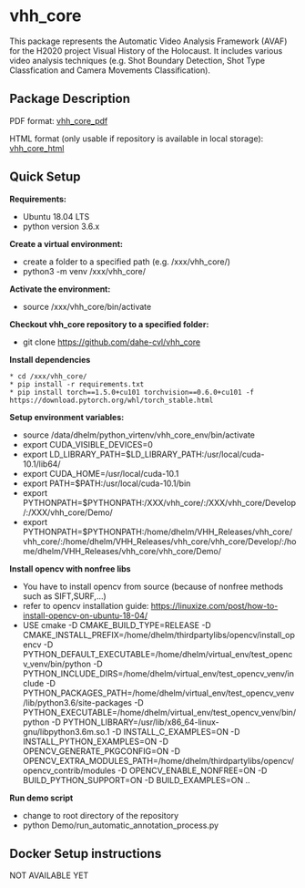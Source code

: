 # vhh_core

This package represents the Automatic Video Analysis Framework (AVAF) for the H2020 project Visual History of the 
Holocaust. It includes various video analysis techniques (e.g. Shot Boundary Detection, Shot Type Classfication and 
Camera Movements Classification).

## Package Description

PDF format: [vhh_core_pdf](https://github.com/dahe-cvl/vhh_core/blob/master/ApiSphinxDocumentation/build/latex/vhhcorepackageautomaticvideoanalysisframeworkvhh_core.pdf)
    
HTML format (only usable if repository is available in local storage): [vhh_core_html](https://github.com/dahe-cvl/vhh_core/blob/master/ApiSphinxDocumentation/build/html/index.html)

## Quick Setup

**Requirements:**

   * Ubuntu 18.04 LTS
   * python version 3.6.x

**Create a virtual environment:**

   * create a folder to a specified path (e.g. /xxx/vhh_core/)
   * python3 -m venv /xxx/vhh_core/

**Activate the environment:**

   * source /xxx/vhh_core/bin/activate

**Checkout vhh_core repository to a specified folder:**

   * git clone https://github.com/dahe-cvl/vhh_core

**Install dependencies**

    * cd /xxx/vhh_core/
    * pip install -r requirements.txt
    * pip install torch==1.5.0+cu101 torchvision==0.6.0+cu101 -f https://download.pytorch.org/whl/torch_stable.html

**Setup environment variables:**

   * source /data/dhelm/python_virtenv/vhh_core_env/bin/activate
   * export CUDA_VISIBLE_DEVICES=0
   * export LD_LIBRARY_PATH=$LD_LIBRARY_PATH:/usr/local/cuda-10.1/lib64/
   * export CUDA_HOME=/usr/local/cuda-10.1
   * export PATH=$PATH:/usr/local/cuda-10.1/bin
   * export PYTHONPATH=$PYTHONPATH:/XXX/vhh_core/:/XXX/vhh_core/Develop/:/XXX/vhh_core/Demo/
   * export PYTHONPATH=$PYTHONPATH:/home/dhelm/VHH_Releases/vhh_core/vhh_core/:/home/dhelm/VHH_Releases/vhh_core/vhh_core/Develop/:/home/dhelm/VHH_Releases/vhh_core/vhh_core/Demo/
   
**Install opencv with nonfree libs**
   
   * You have to install opencv from source (because of nonfree methods such as SIFT,SURF,...)
   * refer to opencv installation guide: https://linuxize.com/post/how-to-install-opencv-on-ubuntu-18-04/
   * USE cmake -D CMAKE_BUILD_TYPE=RELEASE -D CMAKE_INSTALL_PREFIX=/home/dhelm/thirdpartylibs/opencv/install_opencv -D PYTHON_DEFAULT_EXECUTABLE=/home/dhelm/virtual_env/test_opencv_venv/bin/python -D PYTHON_INCLUDE_DIRS=/home/dhelm/virtual_env/test_opencv_venv/include -D PYTHON_PACKAGES_PATH=/home/dhelm/virtual_env/test_opencv_venv/lib/python3.6/site-packages -D PYTHON_EXECUTABLE=/home/dhelm/virtual_env/test_opencv_venv/bin/python -D PYTHON_LIBRARY=/usr/lib/x86_64-linux-gnu/libpython3.6m.so.1 -D INSTALL_C_EXAMPLES=ON -D INSTALL_PYTHON_EXAMPLES=ON -D OPENCV_GENERATE_PKGCONFIG=ON -D OPENCV_EXTRA_MODULES_PATH=/home/dhelm/thirdpartylibs/opencv/opencv_contrib/modules -D OPENCV_ENABLE_NONFREE=ON -D BUILD_PYTHON_SUPPORT=ON -D BUILD_EXAMPLES=ON  .. 

**Run demo script**

   * change to root directory of the repository
   * python Demo/run_automatic_annotation_process.py

## Docker Setup instructions

NOT AVAILABLE YET